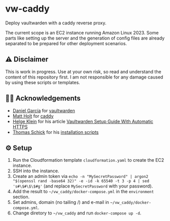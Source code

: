 # vw-caddy
Deploy vaultwarden with a caddy reverse proxy.

The current scope is an EC2 instance running Amazon Linux 2023. 
Some parts like setting up the server and the generation of config files are 
already separated to be prepared for other deployment scenarios.

## :warning: Disclaimer
This is work in progress. Use at your own risk, so read and understand the content of this repository first. 
I am not responsible for any damage caused by using these scripts or templates. 

## :bowing_man: Acknowledgements
* [Daniel García](https://github.com/dani-garcia) for [vaultwarden](https://github.com/dani-garcia/vaultwarden)
* [Matt Holt](https://github.com/mholt) for [caddy](https://github.com/caddyserver/caddy)
* [Helge Klein](https://helgeklein.com/) for his article [Vaultwarden Setup Guide With Automatic HTTPS](https://helgeklein.com/blog/vaultwarden-setup-guide-with-automatic-https/)
* [Thomas Schick](https://github.com/ginmaster) for his [installation scripts](https://gist.github.com/ginmaster/c6d11697c4fa67442889f379380ba6c0)

## :gear: Setup
1. Run the Cloudformation template `cloudformation.yaml` to create the EC2 instance.
2. SSH into the instance.
3. Create an admin token via `echo -n "MySecretPassword" | argon2 "$(openssl rand -base64 32)" -e -id -k 65540 -t 3 -p 4 | sed 's#\$#\$\$#g'` (and replace `MySecretPassword` with your password).
4. Add the result to `~/vw_caddy/docker-compose.yml` in the `environment` section.
5. Set admins, domain (no tailing /) and e-mail in `~/vw_caddy/docker-compose.yml`.
6. Change diretory to `~/vw_caddy` and run `docker-compose up -d`.
